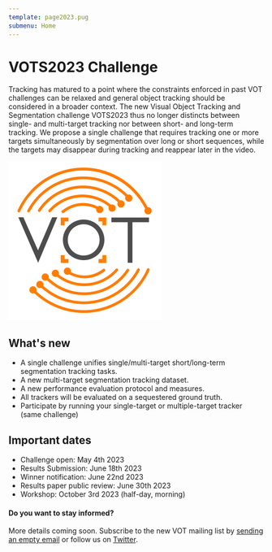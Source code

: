 ```yaml
---
template: page2023.pug
submenu: Home
---
```

 
# VOTS2023 Challenge
 
Tracking has matured to a point where the constraints enforced in past VOT challenges can be relaxed and general object tracking should be considered in a broader context. The new Visual Object Tracking and Segmentation challenge VOTS2023 thus no longer distincts between single- and multi-target tracking nor between short- and long-term tracking. We propose a single challenge that requires tracking one or more targets simultaneously by segmentation over long or short sequences, while the targets may disappear during tracking and reappear later in the video.

<img class="logo float-right frame" src="../img/vots2023_logo_website_large.png" alt="VOTS2023"  />

## What's new

* A single challenge unifies single/multi-target short/long-term segmentation tracking tasks.
* A new multi-target segmentation tracking dataset.
* A new performance evaluation protocol and measures.
* All trackers will be evaluated on a sequestered ground truth.
*  Participate by running your single-target or multiple-target tracker (same challenge)

## Important dates

* Challenge open: May 4th 2023
* Results Submission: June 18th 2023
* Winner notification: June 22nd 2023
* Results paper public review: June 30th 2023
* Workshop: October 3rd 2023 (half-day, morning)

<div class="alert alert-info" role="alert">
<div class="icon-left"><i class="glyphicon glyphicon-bullhorn hugeicon"></i> </div>
<h4>Do you want to stay informed?</h4>

More details coming soon. Subscribe to the new VOT mailing list by [sending an empty email](mailto:votchallange-join@lists.arnes.si) or follow us on [Twitter](https://twitter.com/votchallenge).
</div>

